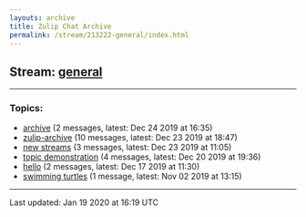 ```yaml
---
layouts: archive
title: Zulip Chat Archive
permalink: /stream/213222-general/index.html
---
```


## Stream: [general](http://vishnuks.com/zulip-archive-action-test-2/stream/213222-general/index.html)
---

### Topics:

* [archive](topic/archive.html) (2 messages, latest: Dec 24 2019 at 16:35)
* [zulip-archive](topic/zulip-archive.html) (10 messages, latest: Dec 23 2019 at 18:47)
* [new streams](topic/new.20streams.html) (3 messages, latest: Dec 23 2019 at 11:05)
* [topic demonstration](topic/topic.20demonstration.html) (4 messages, latest: Dec 20 2019 at 19:36)
* [hello](topic/hello.html) (2 messages, latest: Dec 17 2019 at 11:30)
* [swimming turtles](topic/swimming.20turtles.html) (1 message, latest: Nov 02 2019 at 13:15)

<hr><p>Last updated: Jan 19 2020 at 16:19 UTC</p>